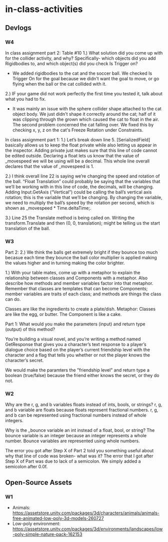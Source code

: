 # in-class-activities
## Devlogs

### W4
In class assignment part 2:
Table #10
1.) What solution did you come up with for the collider activity, and why? Specifically- which objects did you add Rigidbodies to, and which object(s) did you check Is Trigger on?
- We added rigidbodies to the cat and the soccer ball. We checked Is Trigger On for the goal because we didn't want the goal to move, or go flying when the ball or the cat collided with it.

2.) IF your game did not work perfectly the first time you tested it, talk about what you had to fix.
- It was mainly an issue with the sphere collider shape attached to the cat object body. We just didn't shape it correctly around the cat; half of it was clipping through the grown which caused the cat to float in the air. The second problem concerned the cat falling over. We fixed this by checking x, y, z on the cat's Freeze Rotation under Constraints.

In class assignment part 1:
1.) Let’s break down line 5. [SerializedField] basically allows us to keep the float private while also letting us appear in the inspector. Adding private just makes sure that this line of code cannot be edited outside. Declaring a float lets us know that the value of _movespeed we will be using will be a decimal. This whole line overall declares that the value of _movespeed is 1.

2.) I think overall line 22 is saying we’re changing the speed and rotation of the ball. “Float Translation” could probably be saying that the variables that we’ll be working with in this line of code, the decimals, will be changing. Adding Input.GetAxis (“Vertical”) could be calling the ball’s vertical axis rotation; this is the variable that we’ll be changing. By changing the variable, we need to multiply the ball’s speed by the rotation per second, which is shown as _movespeed * Time.deltaTime;.

3.) Line 25 the Translate method is being called on. Writing the transform.Translate and then (0, 0, translation); might be telling us the start translation of the ball.

### W3
Part 2:
2.) We think the balls get extremely bright if they bounce too much becasue each time they bounce the ball color multiplier is applied making the values higher and in turning making the color brighter.

1.) With your table mates, come up with a metaphor to explain the relationship between classes and Components with a metaphor. Also describe how methods and member variables factor into that metaphor.  Remember that classes are templates that can become Components; member variables are traits of each class; and methods are things the class can do.

Classes are like the ingredients to create a plate/dish. Metaphor: Classes are like the egg, or butter. The Component is like a cake.


Part 1: What would you make the parameters (input) and return type (output) of this method?

You’re building a visual novel, and you’re writing a method named GetResponse that gives you a character’s text response to a player’s dialogue choice based on the player’s current friendship level with the character and a flag that tells you whether or not the player knows the character’s secret.

We would make the paramters the "friendship level" and return type a boolean (true/false) because the friend either knows the secret, or they do not.
### W2
Why are the r, g, and b variables floats instead of ints, bools, or strings?
r, g, and b variable are floats because floats represent fractional numbers. r, g, and b can be represented using fractional numbers instead of whole integers.

Why is the _bounce variable an int instead of a float, bool, or string?
The bounce variable is an integer because an integer represents a whole number. Bounce variables are represented using whole numbers. 

The error you got after Step X of Part 2 told you something useful about why that line of code was broken- what was it?
The error that I got after Step X of Part was due to lack of a semicolon. We simply added a semicolon after 0.0f.

## Open-Source Assets
### W1
- Animals: https://assetstore.unity.com/packages/3d/characters/animals/animals-free-animated-low-poly-3d-models-260727 
- Low-poly environment: https://assetstore.unity.com/packages/3d/environments/landscapes/low-poly-simple-nature-pack-162153 
